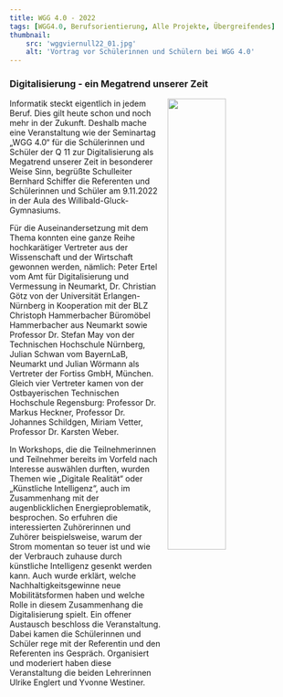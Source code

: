 ```yaml
---
title: WGG 4.0 - 2022
tags: [WGG4.0, Berufsorientierung, Alle Projekte, Übergreifendes]
thumbnail: 
    src: 'wggviernull22_01.jpg'
    alt: 'Vortrag vor Schülerinnen und Schülern bei WGG 4.0' 
---
```

### Digitalisierung - ein Megatrend unserer Zeit
<img src = "/images/wggviernull22_01.jpg" style ="float:right;width: 45%; margin-left:10px">

Informatik steckt eigentlich in jedem Beruf. Dies gilt heute schon und noch mehr in der Zukunft. Deshalb mache eine Veranstaltung wie der Seminartag „WGG 4.0“ für die Schülerinnen und Schüler der Q 11 zur Digitalisierung als Megatrend unserer Zeit in besonderer Weise Sinn, begrüßte Schulleiter Bernhard Schiffer die Referenten und Schülerinnen und Schüler am 9.11.2022 in der Aula des Willibald-Gluck-Gymnasiums.

Für die Auseinandersetzung mit dem Thema konnten eine ganze Reihe hochkarätiger Vertreter aus der Wissenschaft und der Wirtschaft gewonnen werden, nämlich: Peter Ertel vom Amt für Digitalisierung und Vermessung in Neumarkt, Dr. Christian Götz von der Universität Erlangen-Nürnberg in Kooperation mit der BLZ Christoph Hammerbacher Büromöbel Hammerbacher aus Neumarkt sowie Professor Dr. Stefan May von der Technischen Hochschule Nürnberg, Julian Schwan vom BayernLaB, Neumarkt und Julian Wörmann als Vertreter der Fortiss GmbH, München. Gleich vier Vertreter kamen von der Ostbayerischen Technischen Hochschule Regensburg: Professor Dr. Markus Heckner, Professor Dr. Johannes Schildgen, Miriam Vetter, Professor Dr. Karsten Weber. 

In Workshops, die die Teilnehmerinnen und Teilnehmer bereits im Vorfeld nach Interesse auswählen durften, wurden Themen wie „Digitale Realität“ oder „Künstliche Intelligenz“, auch im Zusammenhang mit der augenblicklichen Energieproblematik, besprochen. So erfuhren die interessierten Zuhörerinnen und Zuhörer beispielsweise, warum der Strom momentan so teuer ist und wie der Verbrauch zuhause durch künstliche Intelligenz gesenkt werden kann. Auch wurde erklärt, welche Nachhaltigkeitsgewinne neue Mobilitätsformen haben und welche Rolle in diesem Zusammenhang die Digitalisierung spielt. Ein offener Austausch beschloss die Veranstaltung. Dabei kamen die Schülerinnen und Schüler rege mit der Referentin und den Referenten ins Gespräch. Organisiert und moderiert haben diese Veranstaltung die beiden Lehrerinnen Ulrike Englert und Yvonne Westiner.
